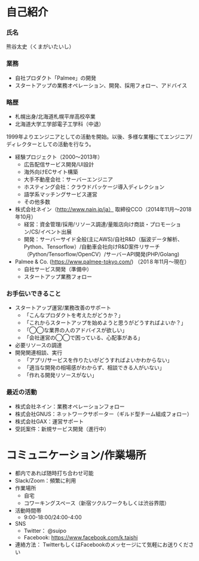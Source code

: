 # 自己紹介

### 氏名

熊谷太史（くまがいたいし）

### 業務

- 自社プロダクト「Palmee」の開発
- スタートアップの業務オペレーション、開発、採用フォロー、アドバイス

### 略歴
- 札幌出身/北海道札幌平岸高校卒業
- 北海道大学工学部電子工学科（中退）

1999年よりエンジニアとしての活動を開始。以後、多様な業種にてエンジニア/ディレクターとしての活動を行なう。

- 経験プロジェクト（2000〜2013年）
  - 広告配信サービス開発/UI設計
  - 海外向けECサイト構築
  - 大手不動産会社：サーバーエンジニア
  - ホスティング会社：クラウドパッケージ導入ディレクション
  - 語学系マッチングサービス運営
  - その他多数
- 株式会社ネイン（http://www.nain.jp/ja） 取締役CCO（2014年11月〜2018年10月）
  - 経営：資金管理/採用/リソース調達/量販店向け商談・プロモーション/CS/イベント出展
  - 開発：サーバーサイド全般(主にAWS)/自社R&D（脳波データ解析、Python、Tensorflow）/自動車会社向けR&D案件リサーチ（Python/Tensorflow/OpenCV）/サーバーAPI開発(PHP/Golang)
- Palmee & Co. (https://www.palmee-tokyo.com/) （201８年11月〜現在）
  - 自社サービス開発（準備中）
  - スタートアップ業務フォロー

### お手伝いできること
- スタートアップ運営/業務改善のサポート
  - 「こんなプロダクトを考えたがどうか？」
  - 「これからスタートアップを始めようと思うがどうすればよいか？」
  - 「◯◯な業界の人のアドバイスが欲しい」
  - 「会社運営の◯◯で困っている、心配事がある」
- 必要リソースの調達
- 開発関連相談、実行
  - 「アプリ/サービスを作りたいがどうすればよいかわからない」
  - 「適当な開発の相場感がわからず、相談できる人がいない」
  - 「作れる開発リソースがない」

### 最近の活動

- 株式会社ネイン：業務オペレーションフォロー
- 株式会社GNUS：ネットワークサポーター（ギルド型チーム組成フォロー）
- 株式会社GAX：運営サポート
- 受託案件：新規サービス開発（進行中）

# コミュニケーション/作業場所

- 都内であれば随時打ち合わせ可能
- Slack/Zoom：頻繁に利用
- 作業場所
  - 自宅
  - コワーキングスペース（新宿ツクルワークもしくは渋谷界隈）
- 活動時間帯
  - 9:00-18:00/24:00-4:00
- SNS
  - Twitter： @suipo
  - Facebook: https://www.facebook.com/k.taishi
- 連絡方法： TwitterもしくはFacebookのメッセージにて気軽にお送りください
